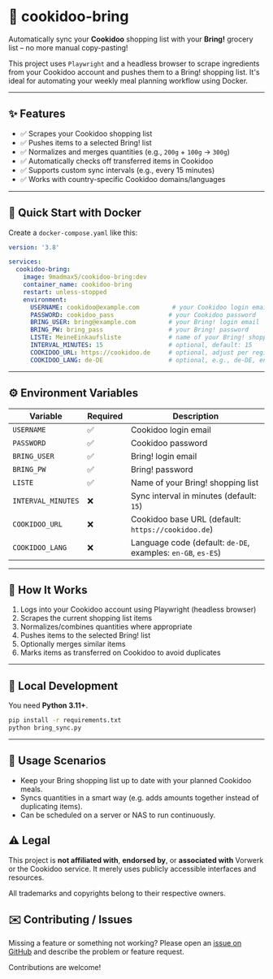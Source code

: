 # 🛒 cookidoo-bring

Automatically sync your **Cookidoo** shopping list with your **Bring!** grocery list – no more manual copy-pasting!

This project uses `Playwright` and a headless browser to scrape ingredients from your Cookidoo account and pushes them to a Bring! shopping list. It's ideal for automating your weekly meal planning workflow using Docker.

---

## ✨ Features

- ✅ Scrapes your Cookidoo shopping list
- ✅ Pushes items to a selected Bring! list
- ✅ Normalizes and merges quantities (e.g., `200g` + `100g` → `300g`)
- ✅ Automatically checks off transferred items in Cookidoo
- ✅ Supports custom sync intervals (e.g., every 15 minutes)
- ✅ Works with country-specific Cookidoo domains/languages

---

## 🐳 Quick Start with Docker

Create a `docker-compose.yaml` like this:

```yaml
version: '3.8'

services:
  cookidoo-bring:
    image: 9madmax5/cookidoo-bring:dev
    container_name: cookidoo-bring
    restart: unless-stopped
    environment:
      USERNAME: cookidoo@example.com         # your Cookidoo login email
      PASSWORD: cookidoo_pass               # your Cookidoo password
      BRING_USER: bring@example.com         # your Bring! login email
      BRING_PW: bring_pass                  # your Bring! password
      LISTE: MeineEinkaufsliste             # name of your Bring! shopping list
      INTERVAL_MINUTES: 15                  # optional, default: 15
      COOKIDOO_URL: https://cookidoo.de     # optional, adjust per region
      COOKIDOO_LANG: de-DE                  # optional, e.g., de-DE, en-GB, es-ES
```

---

## ⚙️ Environment Variables

| Variable           | Required | Description                                                  |
|--------------------|----------|--------------------------------------------------------------|
| `USERNAME`         | ✅        | Cookidoo login email                                         |
| `PASSWORD`         | ✅        | Cookidoo password                                            |
| `BRING_USER`       | ✅        | Bring! login email                                           |
| `BRING_PW`         | ✅        | Bring! password                                              |
| `LISTE`            | ✅        | Name of your Bring! shopping list                           |
| `INTERVAL_MINUTES` | ❌        | Sync interval in minutes (default: `15`)                    |
| `COOKIDOO_URL`     | ❌        | Cookidoo base URL (default: `https://cookidoo.de`)          |
| `COOKIDOO_LANG`    | ❌        | Language code (default: `de-DE`, examples: `en-GB`, `es-ES`) |

---

## 🔁 How It Works

1. Logs into your Cookidoo account using Playwright (headless browser)
2. Scrapes the current shopping list items
3. Normalizes/combines quantities where appropriate
4. Pushes items to the selected Bring! list
5. Optionally merges similar items
6. Marks items as transferred on Cookidoo to avoid duplicates

---

## 🧪 Local Development

You need **Python 3.11+**.

```bash
pip install -r requirements.txt
python bring_sync.py
```
---

## 📅 Usage Scenarios

- Keep your Bring shopping list up to date with your planned Cookidoo meals.
- Syncs quantities in a smart way (e.g. adds amounts together instead of duplicating items).
- Can be scheduled on a server or NAS to run continuously.

## ⚠️ Legal

This project is **not affiliated with**, **endorsed by**, or **associated with** Vorwerk or the Cookidoo service. It merely uses publicly accessible interfaces and resources.

All trademarks and copyrights belong to their respective owners.

## ✉️ Contributing / Issues

Missing a feature or something not working? Please open an [issue on GitHub](https://github.com/yourusername/cookidoo-bring/issues) and describe the problem or feature request.

Contributions are welcome!

